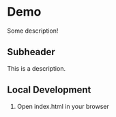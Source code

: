 # Demo

Some description!

## Subheader 

This is a description.

## Local Development

1. Open index.html in your browser